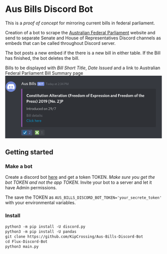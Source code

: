# Aus Bills Discord Bot

This is a _proof of concept_ for mirroring current bills in federal parliament.

Creation of a bot to scrape the [Australian Federal Parliament](https://www.aph.gov.au/Parliamentary_Business/Bills_Legislation/Bills_Lists/Details_page?blsId=legislation%2fbillslst%2fbillslst_c203aa1c-1876-41a8-bc76-1de328bdb726) website and send to separate Senate and House of Representatives Discord channels as embeds that can be called throughout Discord server.

The bot posts a new embed if the there is a new bill in either table. If the Bill has finished, the bot deletes the bill.

Bills to be displayed with _Bill Short Title_, _Date Issued_ and a link to Australian Federal Parliament Bill Summary page ![Bill Example](/images/Aus_Bills_example.png)

## Getting started

### Make a bot

Create a discord bot [here](https://discordapp.com/developers/applications/) and get a token TOKEN. _Make sure you get the bot TOKEN and not the app TOKEN_. Invite your bot to a server and let it have Admin permissions.

The save the TOKEN as `AUS_BILLS_DISCORD_BOT_TOKEN='your_secrete_token'` with your environmental variables.

### Install

```
python3 -m pip install -U discord.py
python3 -m pip install -U pandas
git clone https://github.com/KipCrossing/Aus-Bills-Discord-Bot
cd Flux-Discord-Bot
python3 main.py
```
